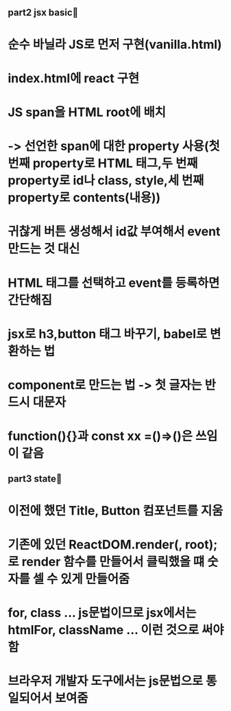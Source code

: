 ## part2 jsx basic🫠

# 순수 바닐라 JS로 먼저 구현(vanilla.html)

# index.html에 react 구현

# JS span을 HTML root에 배치

# -> 선언한 span에 대한 property 사용(첫 번째 property로 HTML 태그,두 번째 property로 id나 class, style,세 번째 property로 contents(내용))

# 귀찮게 버튼 생성해서 id값 부여해서 event 만드는 것 대신

# HTML 태그를 선택하고 event를 등록하면 간단해짐

# jsx로 h3,button 태그 바꾸기, babel로 변환하는 법

# component로 만드는 법 -> 첫 글자는 반드시 대문자

# function(){}과 const xx =()=>()은 쓰임이 같음

## part3 state🫠

# 이전에 했던 Title, Button 컴포넌트를 지움

# 기존에 있던 ReactDOM.render(<Container />, root);로 render 함수를 만들어서 클릭했을 떄 숫자를 셀 수 있게 만들어줌

# for, class ... js문법이므로 jsx에서는 htmlFor, className ... 이런 것으로 써야함

# 브라우저 개발자 도구에서는 js문법으로 통일되어서 보여줌
